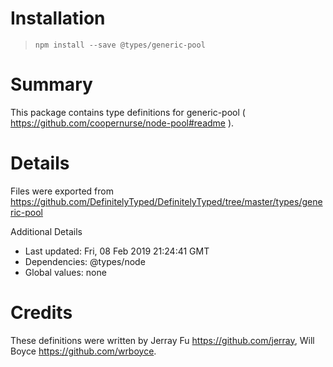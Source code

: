 # Installation
> `npm install --save @types/generic-pool`

# Summary
This package contains type definitions for generic-pool ( https://github.com/coopernurse/node-pool#readme ).

# Details
Files were exported from https://github.com/DefinitelyTyped/DefinitelyTyped/tree/master/types/generic-pool

Additional Details
 * Last updated: Fri, 08 Feb 2019 21:24:41 GMT
 * Dependencies: @types/node
 * Global values: none

# Credits
These definitions were written by Jerray Fu <https://github.com/jerray>, Will Boyce <https://github.com/wrboyce>.
